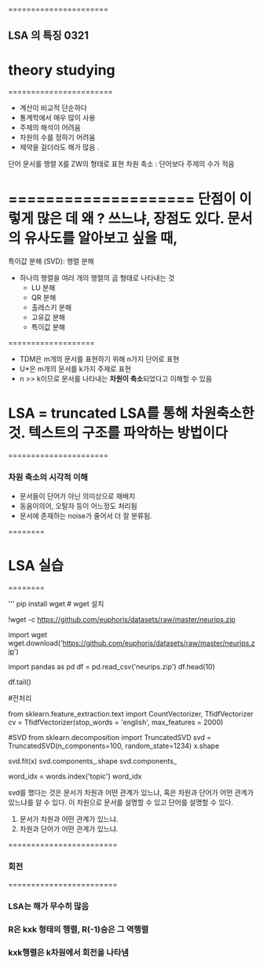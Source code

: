 ======================
## LSA 의 특징 0321 
# theory studying
=======================

- 계산이 비교적 단순하다
- 통계학에서 매우 많이 사용
- 주제의 해석이 어려움 
- 차원의 수를 정하기 어려움
- 제약을 걸더라도 해가 많음 . 

단어 문서를 행렬 X를 ZW의 형태로 표현 
차원 축소 : 단어보다 주제의 수가 적음

====================
단점이 이렇게 많은 데 왜 ? 쓰느냐, 장점도 있다. 문서의 유사도를 알아보고 싶을 때, 
==============

특이값 분해 (SVD): 행렬 분해 

- 하나의 행렬을 여러 개의 행렬의 곱 형태로 나타내는 것
    - LU 분해
    - QR 분해 
    - 촐레스키 분해
    - 고유값 분해
    - 특이값 분해 

===================
* TDM은 m개의 문서를 표현하기 위해 n가지 단어로 표현
* U*은 m개의 문서를 k가지 주제로 표현
* n >> k이므로 문서를 나타내는 **차원이 축소**되었다고 이해할 수 있음 

# **LSA = truncated LSA를 통해 차원축소한 것. 텍스트의 구조를 파악하는 방법이다** 
======================

### 차원 축소의 시각적 이해 
- 문서들이 단어가 아닌 의미상으로 재배치
- 동음이의어, 오탈자 등이 어느정도 처리됨
- 문서에 존재하는 noise가 줄어서 더 잘 분류됨. 

========
# LSA 실습 
========

''' 
pip install wget # wget 설치 

!wget -c https://github.com/euphoris/datasets/raw/master/neurips.zip

import wget
wget.download('https://github.com/euphoris/datasets/raw/master/neurips.zip')

import pandas as pd
df = pd.read_csv('neurips.zip')
df.head(10)

df.tail()

#전처리 

from sklearn.feature_extraction.text import CountVectorizer, TfidfVectorizer
cv = TfidfVectorizer(stop_words = 'english', max_features = 2000)

#SVD
from sklearn.decomposition import TruncatedSVD
svd = TruncatedSVD(n_components=100, random_state=1234)
x.shape

svd.fit(x)
svd.components_.shape
svd.components_

word_idx = words.index('topic')
word_idx

svd를 했다는 것은 문서가 차원과 어떤 관계가 있느냐, 
혹은 차원과 단어가 어떤 관계가 있느냐를 알 수 있다. 
이 차원으로 문서를 설명할 수 있고 단어를 설명할 수 있다.

1. 문서가 차원과 어떤 관계가 있느냐.
2. 차원과 단어가 어떤 관계가 있느냐.


========================
### 회전 
========================

### LSA는 해가 무수히 많음

### R은 kxk 형태의 행렬, R(-1)승은 그 역행렬

### kxk행렬은 k차원에서 회전을 나타냄 
